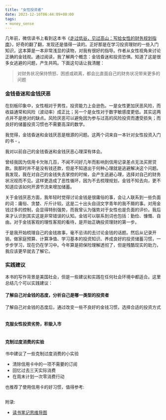 ```yaml
---
title: "女性投资者"
date: 2023-12-16T06:44:09+08:00
tags:
- money_sense
---
```


几年前，微信读书上看到这本书《[走过低谷，见过高山：写给女性的财务规划指南](https://weread.qq.com/web/bookDetail/b50326a072093049b50cba1)》，好奇的翻了翻，发现还是值得一读的。正好那是在学习投资理财的一些入门知识，这本算是一本非常浅显的读物，对我有很好的指导。作者从女性视角来讨论正确的金钱观。通过阅读，我了解两个概念：金钱昏迷和投资恐惧。知道了这是很多女逃避的问题，产生共鸣。下面这句话让我清醒：

> 对财务状况保持愤怒、困惑或疏离，都会比直面自己的财务状况带来更多的问题  

### 金钱昏迷和金钱厌恶

在刻板印象中，女性相对于男性，投资能力上会逊色。一是女性更加厌恶风险，而收益通常和风险（波动率）成正比；另一个是女性对于数字敏感度更低。其实这两点并不是绝对的缺点。风险厌恶可以避免因为参与过高的风险投资而遭受损失；而良好的储蓄投资习惯也不需要高深的数学。

我觉得，金钱昏迷和金钱厌恶是根源的问题。这两个词来自一本针对女性投资入门的书 - 。

我对以前自己的金钱昏迷和金钱厌恶心理深有体会。

曾经我因为信用卡欠账几百，不闻不问好几年而影响到信用记录差点无法买房贷款。我那时并不是没有钱还款，但是不知道出于何种心理就是逃避解决这个问题。我发现，我在对自己的金钱失去掌控的时候，会产生逃避心理，选择对自己的财务状况视而不见。这样更造成了恶性循环，因为不去梳理规划，金钱不知去向，更不知道应该如何开源节流来增加储蓄。

关于金钱厌恶方面，我年轻时觉得讨论金钱是很庸俗的事，会让人联系到一些负面的词：庸俗、贪婪、斤斤计较。这是二十出头自诩文字青年的我不屑的事。对用金钱过多的控制，会显得特别强势，而我曾认为强势对于女性也是负面的评价。我后来才认识到其实这是非常错误的认知。金钱可以联系到词也包括：勤俭、慷慨、自由。对于金钱客观的理性客观的看待，是开始正确投资理财的第一步。

于是我开始梳理自己的金钱故事，毫不忌讳的去讨论金钱的话题。然后从记录开销，做家庭预算、计算净值、学习基本的投资知识、养成良好的投资储蓄习惯，一步步学习，现在仍在学习中。今年算是把保险理解透彻了，但是残酷现实的助力，我应该更早就去了解它。

### 实践建议
  
本书的写作背景是美国社会，但是一些建议和实践在任何社会环境中都适合。这里总结几个可以实践建议：  
  
#### 了解自己对金钱的态度，分析自己是哪一类型的投资者

了解自己对金钱的态度后，通过改变一些不良好的金钱习惯，选择合适的投资方式  

<div>
    <span class="image fit" style="max-width: 500px;"><img src="https://s3.ap-southeast-1.amazonaws.com/littlecheesecake.me/money.sense/female_investor/money_sense_female_investor1.png" alt="" /></span>
</div>
  
#### 克服女性投资劣势，积极入市


<div>
    <span class="image fit" style="max-width: 500px;"><img src="https://s3.ap-southeast-1.amazonaws.com/littlecheesecake.me/money.sense/female_investor/money_sense_female_investor2.png" alt="" /></span>
</div>
  
#### 克制过度消费的实验  

书中建议了一些克制过度消费的小实验
- 清除信用卡中的一项不需要的订阅
- 回忆过去三天实际消费
- 在周末计划一次零消费行动

也推荐了使用信用卡的好习惯，值得参考:

<div>
    <span class="image fit" style="max-width: 500px;"><img src="https://s3.ap-southeast-1.amazonaws.com/littlecheesecake.me/money.sense/female_investor/money_sense_female_invester3.png" alt="" /></span>
</div>

附录:
- [读书笔记思维导图](https://xmind.app/m/CwCH7g)


